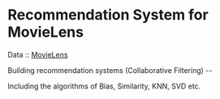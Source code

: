 # Recommendation System for MovieLens

Data :: [MovieLens](http://grouplens.org/datasets/movielens/)

Building recommendation systems (Collaborative Filtering) -- 

Including the algorithms of Bias, Similarity, KNN, SVD etc.